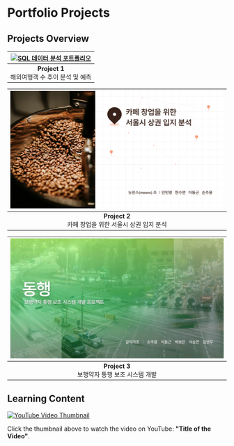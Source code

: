 # Portfolio Projects

## Projects Overview

| [![SQL 데이터 분석 포트폴리오](포트폴리오1.png)](공모전1.pdf)   |
|:----------------------------------------------------------------:|
| **Project 1**<br> 해외여행객 수 추이 분석 및 예측                 |

| [![파이썬 데이터 분석 포트폴리오](세미.png)](세미프로젝트(파이썬).pdf) |
|:-----------------------------------------------------------------------:|
| **Project 2**<br> 카페 창업을 위한 서울시 상권 입지 분석                 | 

| [![딥러닝 포트폴리오](파이널.png)](파이널프로젝트(딥러닝).pdf)        |
|:----------------------------------------------------------------------:|
| **Project 3**<br> 보행약자 통행 보조 시스템 개발                        | 


## Learning Content

[![YouTube Video Thumbnail](https://img.youtube.com/vi/VYIz3FiTFKQ/0.jpg)](https://www.youtube.com/watch?v=VYIz3FiTFKQ)

Click the thumbnail above to watch the video on YouTube: **"Title of the Video"**.
